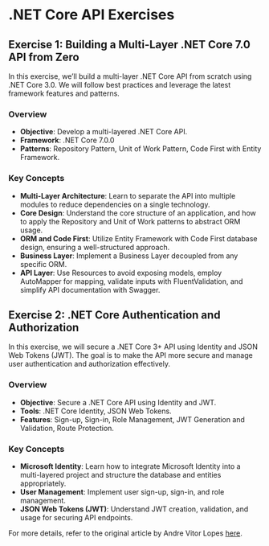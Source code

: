 # .NET Core API Exercises

## Exercise 1: Building a Multi-Layer .NET Core 7.0 API from Zero

In this exercise, we’ll build a multi-layer .NET Core API from scratch using .NET Core 3.0. We will follow best practices and leverage the latest framework features and patterns.

### Overview

- **Objective**: Develop a multi-layered .NET Core API.
- **Framework**: .NET Core 7.0.0
- **Patterns**: Repository Pattern, Unit of Work Pattern, Code First with Entity Framework.

### Key Concepts

- **Multi-Layer Architecture**: Learn to separate the API into multiple modules to reduce dependencies on a single technology.
- **Core Design**: Understand the core structure of an application, and how to apply the Repository and Unit of Work patterns to abstract ORM usage.
- **ORM and Code First**: Utilize Entity Framework with Code First database design, ensuring a well-structured approach.
- **Business Layer**: Implement a Business Layer decoupled from any specific ORM.
- **API Layer**: Use Resources to avoid exposing models, employ AutoMapper for mapping, validate inputs with FluentValidation, and simplify API documentation with Swagger.

## Exercise 2: .NET Core Authentication and Authorization

In this exercise, we will secure a .NET Core 3+ API using Identity and JSON Web Tokens (JWT). The goal is to make the API more secure and manage user authentication and authorization effectively.

### Overview

- **Objective**: Secure a .NET Core API using Identity and JWT.
- **Tools**: .NET Core Identity, JSON Web Tokens.
- **Features**: Sign-up, Sign-in, Role Management, JWT Generation and Validation, Route Protection.

### Key Concepts

- **Microsoft Identity**: Learn how to integrate Microsoft Identity into a multi-layered project and structure the database and entities appropriately.
- **User Management**: Implement user sign-up, sign-in, and role management.
- **JSON Web Tokens (JWT)**: Understand JWT creation, validation, and usage for securing API endpoints.

For more details, refer to the original article by Andre Vitor Lopes [here](https://blog.andrevitorlopes.com/).
